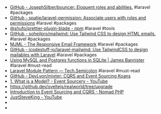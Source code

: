 - [GitHub - JosephSilber/bouncer: Eloquent roles and abilities.](https://github.com/JosephSilber/bouncer) #laravel #packages
- [GitHub - spatie/laravel-permission: Associate users with roles and permissions](https://github.com/spatie/laravel-permission) #laravel #packages
- [@shufo/prettier-plugin-blade - npm](https://www.npmjs.com/package/@shufo/prettier-plugin-blade) #laravel #tools
- [GitHub - soheilpro/mailwind: Use Tailwind CSS to design HTML emails.](https://github.com/soheilpro/mailwind) #laravel #packages
- [MJML - The Responsive Email Framework](https://mjml.io/) #laravel #packages
- [GitHub - icodestuff-io/laravel-mailwind: Use TailwindCSS to design mailables with Laravel](https://github.com/icodestuff-io/laravel-mailwind) #laravel #packages
- [Using MySQL and Postgres functions in SQLite | James Bannister](https://bannister.me/blog/using-mysql-and-postgres-functions-in-sqlite) #laravel #must-read
- [Laravel Module Pattern — Tech.Semicolon](https://techsemicolon.github.io/blog/2019/01/06/laravel-module-pattern/) #laravel #must-read
- [GitHub - DevLyon/mixter: CQRS and Event Sourcing Koans](https://github.com/DevLyon/mixter)
- [1. What is a Model? - Event Sourcery - YouTube](https://www.youtube.com/watch?v=aGwZVOsll6Q&list=PLQuwqoolg4aI6v1GvtRg3NgT0PBBHVqii)
- https://github.dev/sveltejs/realworld/tree/upgrade
- [Introduction to Event Sourcing and CQRS - Nomad PHP](https://nomadphp.com/video/159/introduction-to-event-sourcing-and-cqrs)
- [JustSteveKing - YouTube](https://www.youtube.com/c/JustSteveKing/playlists)
-
-